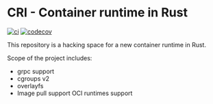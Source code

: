 # CRI - Container runtime in Rust

[![ci](https://github.com/cri-o/cri/workflows/ci/badge.svg)](https://github.com/cri-o/cri/actions)
[![codecov](https://codecov.io/gh/cri-o/cri/branch/master/graph/badge.svg)](https://codecov.io/gh/cri-o/cri)

This repository is a hacking space for a new container runtime in Rust. 

Scope of the project includes:
* grpc support
* cgroups v2
* overlayfs 
* Image pull support 
 OCI runtimes support
